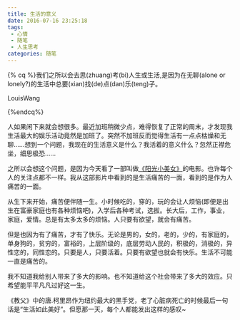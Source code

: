 ```yaml
---
title: 生活的意义
date: 2016-07-16 23:25:18
tags: 
 - 心情
 - 随笔
 - 人生思考
categories: 随笔
---
```

{% cq %}我们之所以会去思(zhuang)考(bi)人生或生活,是因为在无聊(alone or lonely?)的生活中总要(xian)找(de)点(dan)乐(teng)子。<p> LouisWang </p> {%endcq%}

人如果闲下来就会想很多。最近加班稍微少点，难得恢复了正常的周末，才发现我生活最大的娱乐活动竟然是加班了。突然不加班反而觉得生活有一点点枯燥和无聊……想到一个问题，我现在的生活意义是什么？我活着的意义什么？忽然正襟危坐，细思极恐……

<!--more-->

之所以会想这个问题，是因为今天看了一部叫做[《阳光小美女》](https://movie.douban.com/subject/1777612/)的电影。也许每个人的关注点都不一样。我从这部影片中看到的是生活痛苦的一面，看到的是作为人痛苦的一面。

从生下来开始，痛苦便伴随一生。小时候吃的，穿的，玩的会让人烦恼(即便是出生在富豪家庭也有各种烦恼吧)，入学后各种考试，选拔。长大后，工作，事业，家庭，爱情。总是有太多太多的烦恼。人只要有欲望，就会有痛苦。

但是也因为有了痛苦，才有了快乐。无论是男的，女的，老的，少的，有家庭的，单身狗的，贫穷的，富裕的，上层阶级的，底层劳动人民的，积极的，消极的，异性恋的，同性恋的。只要是人，只要活着。只要有欲望也就会有快乐。生活不可能一直是痛苦的。

我不知道我给别人带来了多大的影响。也不知道给这个社会带来了多大的效应。只希望能平平凡凡过好这一生。

《教父》中的唐.柯里昂作为纽约最大的黑手党，老了心脏病死亡的时候最后一句话是“生活如此美好”。但愿那一天，每个人都能发出这样的感叹~

